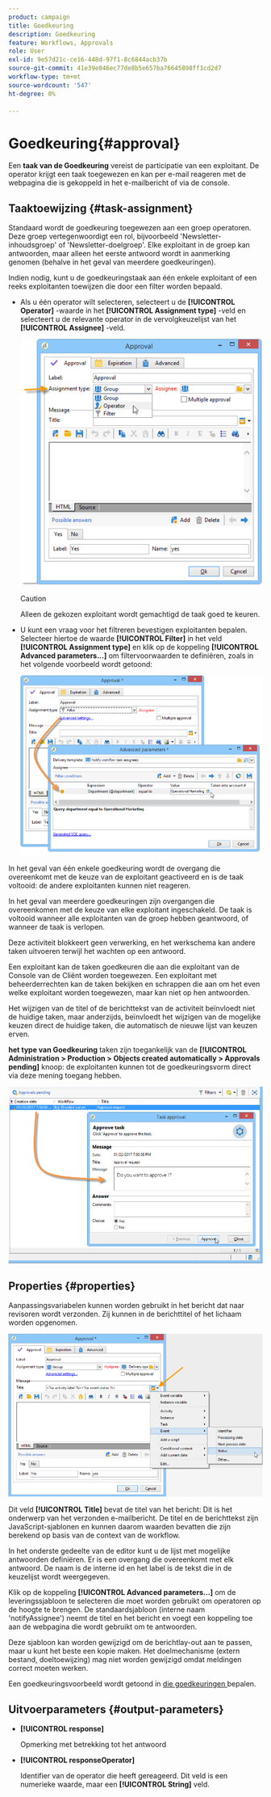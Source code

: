 ```yaml
---
product: campaign
title: Goedkeuring
description: Goedkeuring
feature: Workflows, Approvals
role: User
exl-id: 9e57d21c-ce16-448d-97f1-8c6844acb37b
source-git-commit: 41e39e046ec77de8b5e657ba76645898ff1cd2d7
workflow-type: tm+mt
source-wordcount: '547'
ht-degree: 0%

---
```


# Goedkeuring{#approval}



Een **taak van de Goedkeuring** vereist de participatie van een exploitant. De operator krijgt een taak toegewezen en kan per e-mail reageren met de webpagina die is gekoppeld in het e-mailbericht of via de console.

## Taaktoewijzing {#task-assignment}

Standaard wordt de goedkeuring toegewezen aan een groep operatoren. Deze groep vertegenwoordigt een rol, bijvoorbeeld &#39;Newsletter-inhoudsgroep&#39; of &#39;Newsletter-doelgroep&#39;. Elke exploitant in de groep kan antwoorden, maar alleen het eerste antwoord wordt in aanmerking genomen (behalve in het geval van meerdere goedkeuringen).

Indien nodig, kunt u de goedkeuringstaak aan één enkele exploitant of een reeks exploitanten toewijzen die door een filter worden bepaald.

* Als u één operator wilt selecteren, selecteert u de **[!UICONTROL Operator]** -waarde in het **[!UICONTROL Assignment type]** -veld en selecteert u de relevante operator in de vervolgkeuzelijst van het **[!UICONTROL Assignee]** -veld.

  ![](assets/s_advuser_validation_box_assign.png)

  >[!CAUTION]
  >
  >Alleen de gekozen exploitant wordt gemachtigd de taak goed te keuren.

* U kunt een vraag voor het filtreren bevestigen exploitanten bepalen. Selecteer hiertoe de waarde **[!UICONTROL Filter]** in het veld **[!UICONTROL Assignment type]** en klik op de koppeling **[!UICONTROL Advanced parameters...]** om filtervoorwaarden te definiëren, zoals in het volgende voorbeeld wordt getoond:

  ![](assets/s_advuser_validation_box_filter.png)

In het geval van één enkele goedkeuring wordt de overgang die overeenkomt met de keuze van de exploitant geactiveerd en is de taak voltooid: de andere exploitanten kunnen niet reageren.

In het geval van meerdere goedkeuringen zijn overgangen die overeenkomen met de keuze van elke exploitant ingeschakeld. De taak is voltooid wanneer alle exploitanten van de groep hebben geantwoord, of wanneer de taak is verlopen.

Deze activiteit blokkeert geen verwerking, en het werkschema kan andere taken uitvoeren terwijl het wachten op een antwoord.

Een exploitant kan de taken goedkeuren die aan die exploitant van de Console van de Cliënt worden toegewezen. Een exploitant met beheerderrechten kan de taken bekijken en schrappen die aan om het even welke exploitant worden toegewezen, maar kan niet op hen antwoorden.

Het wijzigen van de titel of de berichttekst van de activiteit beïnvloedt niet de huidige taken, maar anderzijds, beïnvloedt het wijzigen van de mogelijke keuzen direct de huidige taken, die automatisch de nieuwe lijst van keuzen erven.

**het type van Goedkeuring** taken zijn toegankelijk van de **[!UICONTROL Administration > Production > Objects created automatically > Approvals pending]** knoop: de exploitanten kunnen tot de goedkeuringsvorm direct via deze mening toegang hebben.

![](assets/s_advuser_validation_from_console.png)

## Properties {#properties}

Aanpassingsvariabelen kunnen worden gebruikt in het bericht dat naar revisoren wordt verzonden. Zij kunnen in de berichttitel of het lichaam worden opgenomen.

![](assets/edit_validation.png)

Dit veld **[!UICONTROL Title]** bevat de titel van het bericht: Dit is het onderwerp van het verzonden e-mailbericht. De titel en de berichttekst zijn JavaScript-sjablonen en kunnen daarom waarden bevatten die zijn berekend op basis van de context van de workflow.

In het onderste gedeelte van de editor kunt u de lijst met mogelijke antwoorden definiëren. Er is een overgang die overeenkomt met elk antwoord. De naam is de interne id en het label is de tekst die in de keuzelijst wordt weergegeven.

Klik op de koppeling **[!UICONTROL Advanced parameters...]** om de leveringssjabloon te selecteren die moet worden gebruikt om operatoren op de hoogte te brengen. De standaardsjabloon (interne naam &#39;notifyAssignee&#39;) neemt de titel en het bericht en voegt een koppeling toe aan de webpagina die wordt gebruikt om te antwoorden.

Deze sjabloon kan worden gewijzigd om de berichtlay-out aan te passen, maar u kunt het beste een kopie maken. Het doelmechanisme (extern bestand, doeltoewijzing) mag niet worden gewijzigd omdat meldingen correct moeten werken.

Een goedkeuringsvoorbeeld wordt getoond in [ die goedkeuringen ](define-approvals.md) bepalen.

## Uitvoerparameters {#output-parameters}

* **[!UICONTROL response]**

  Opmerking met betrekking tot het antwoord

* **[!UICONTROL responseOperator]**

  Identifier van de operator die heeft gereageerd. Dit veld is een numerieke waarde, maar een **[!UICONTROL String]** veld.
